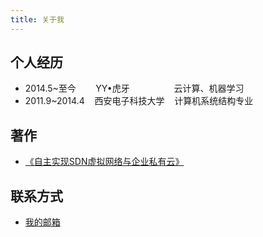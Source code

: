 ```yaml
---
title: 关于我
---
```


## 个人经历
- 2014.5~至今&nbsp;&nbsp;&nbsp;&nbsp;&nbsp;&nbsp;&nbsp;&nbsp;YY•虎牙&nbsp;&nbsp;&nbsp;&nbsp;&nbsp;&nbsp;&nbsp;&nbsp;&nbsp;&nbsp;&nbsp;&nbsp;&nbsp;&nbsp;&nbsp;&nbsp;&nbsp;&nbsp;云计算、机器学习
- 2011.9~2014.4&nbsp;&nbsp;&nbsp;&nbsp;西安电子科技大学&nbsp;&nbsp;&nbsp;&nbsp;计算机系统结构专业

## 著作
- [《自主实现SDN虚拟网络与企业私有云》](http://www.broadview.com.cn/book/4847)

## 联系方式
- <A href="mailto:zhxingping@gmail.com">我的邮箱</A>

